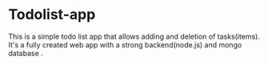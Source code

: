 # Todolist-app
This is a simple todo list app that allows adding and deletion of tasks(items).
It's a fully created web app with a strong backend(node.js) and mongo database .

